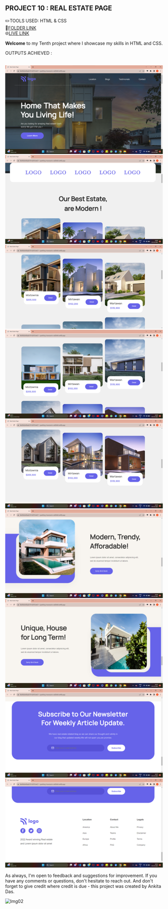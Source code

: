## PROJECT 10 :  **REAL ESTATE PAGE** 


✏️TOOLS USED: HTML & CSS<br>
📂[FOLDER LINK](https://github.com/imankitadas/Fullstack-Javascript-Projects-2023/tree/main/HTML%20and%20CSS%20Projects/Project%2010%20-%20Real%20Estate%20Page)<br>
🌐[LIVE LINK](https://64e9bbb40ade101d2935e421--sparkling-travesseiro-ad2b8d.netlify.app/)<br>

**Welcome** to my Tenth project where I showcase my skills in HTML and CSS.<br> 

OUTPUTS ACHIEVED :<br><br>

![IMG1](./photos/img1.png)
![IMG2](./photos/img2.png)
![IMG3](./photos/img3.png)
![IMG4](./photos/img4.png) 
![IMG5](./photos/img5.png)
![IMG6](./photos/img6.png)
![IMG7](./photos/img7.png)
![IMG8](./photos/img8.png)
![IMG9](./photos/img9.png)

As always, I'm open to feedback and suggestions for improvement. If you have any comments or questions, don't hesitate to reach out. And don't forget to give credit where credit is due - this project was created by Ankita Das.

![Img02](https://img.shields.io/badge/By-Ankita%20das-brightgreen)